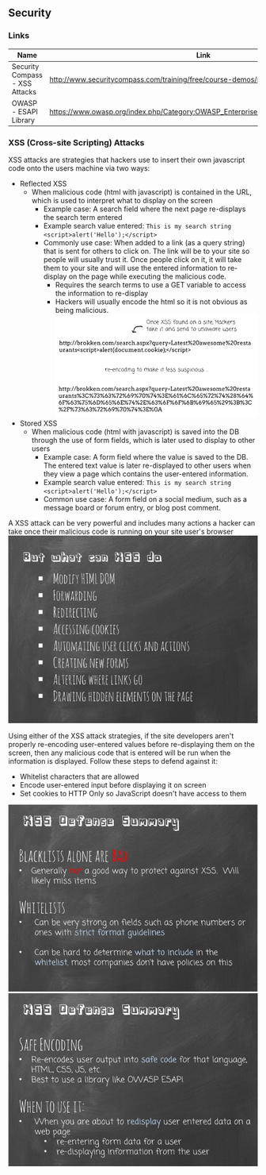 ## Security

### Links
| Name          | Link                                                            |
|---------------|-----------------------------------------------------------------|
| Security Compass - XSS Attacks | http://www.securitycompass.com/training/free/course-demos/modules/XSS/player.html |
| OWASP - ESAPI Library | https://www.owasp.org/index.php/Category:OWASP_Enterprise_Security_API#tab=Downloads |

### XSS (Cross-site Scripting) Attacks

XSS attacks are strategies that hackers use to insert their own javascript code onto the users machine via two ways:

* Reflected XSS
  * When malicious code (html with javascript) is contained in the URL, which is used to interpret what to display on the screen
    * Example case: A search field where the next page re-displays the search term entered
    * Example search value entered: `This is my search string <script>alert('Hello');</script>`
    * Commonly use case: When added to a link (as a query string) that is sent for others to click on. The link will be to your site so people will usually trust it. Once people click on it, it will take them to your site and will use the entered information to re-display on the page while executing the malicious code.
      * Requires the search terms to use a GET variable to access the information to re-display
      * Hackers will usually encode the html so it is not obvious as being malicious.
      ![Encoded malicious code](img/security/xss-reflected-encoded.png)
* Stored XSS
  * When malicious code (html with javascript) is saved into the DB through the use of form fields, which is later used to display to other users
    * Example case: A form field where the value is saved to the DB. The entered text value is later re-displayed to other users when they view a page which contains the user-entered information.
    * Example search value entered: `This is my search string <script>alert('Hello');</script>`
    * Common use case: A form field on a social medium, such as a message board or forum entry, or blog post comment.

A XSS attack can be very powerful and includes many actions a hacker can take once their malicious code is running on your site user's browser
![XSS downsides](img/security/xss-downsides.png)

Using either of the XSS attack strategies, if the site developers aren't properly re-encoding user-entered values before re-displaying them on the screen, then any malicious code that is entered will be run when the information is displayed. Follow these steps to defend against it:

* Whitelist characters that are allowed
* Encode user-entered input before displaying it on screen
* Set cookies to HTTP Only so JavaScript doesn't have access to them

![XSS defense summary 1](img/security/xss-defense-summary-1.png)
![XSS defense summary 2](img/security/xss-defense-summary-2.png)
